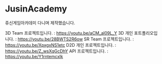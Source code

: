 # JusinAcademy
쥬신게임아카데미 다니며 제작했습니다.

3D Team 프로젝트입니다. : https://youtu.be/aCM_al09L_Y
3D 개인 포트폴리오입니다. : https://youtu.be/28BWTS2R6ow
SR Team 프로젝트입니다. : https://youtu.be/XpxgxNS1etc
D2D 개인 프로젝트입니다. : https://youtu.be/Z_wsXqGcDhY
API 프로젝트입니다. : https://youtu.be/Y1rntemcxIk
